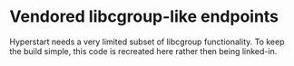 # Vendored libcgroup-like endpoints

Hyperstart needs a very limited subset of libcgroup functionality. To keep the
build simple, this code is recreated here rather then being linked-in.